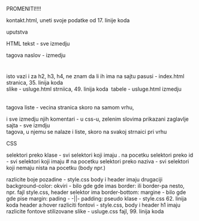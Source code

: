 PROMENITI!!!!

kontakt.html, uneti svoje podatke od 17. linije koda

uputstva

HTML
tekst - sve izmedju <p></p> tagova
naslov - izmedju <h1></h1> isto vazi i za h2, h3, h4, ne znam da li ih ima na sajtu
pasusi - index.html stranica, 35. linija koda <br />
slike - usluge.html strniica, 49. linija koda <img/>
tabele - usluge.html izmedju <table></table> tagova
liste - vecina stranica skoro na samom vrhu, <ul></ul> i sve izmedju njih
komentari - u css-u, zelenim slovima prikazani
zaglavlje sajta - sve izmdju <nav> </nav> tagova, u njemu se nalaze i liste, skoro na svakoj strnaici pri vrhu

CSS

selektori preko klase - svi selektori koji imaju . na pocetku
selektori preko id - svi selektori koji imaju # na pocetku
selektori preko naziva - svi selektori koji nemaju nista na pocetku (body npr.)

razlicite boje pozadine - style.css body i header imaju drugaciji background-color:
okviri - bilo gde gde imas border: ili border-pa nesto, npr. fajl style.css, header selektor ima border-bottom:
margine - bilo gde gde pise margin:
pading - -||- padding:
pseudo klase - style.css 62. linija koda header a:hover
razliciti fontovi - style.css, body i header h1 imaju razlicite fontove
stilizovane slike - usluge.css fajl, 99. linija koda
